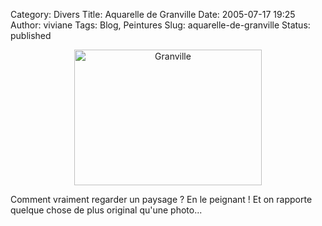 Category: Divers
Title: Aquarelle de Granville
Date: 2005-07-17 19:25
Author: viviane
Tags: Blog, Peintures
Slug: aquarelle-de-granville
Status: published

<p style="text-align: center;"><a href="http://www.facebook.com/photo.php?pid=3135997&amp;l=c7625d3082&amp;id=599044541" target="_blank"><img class="aligncenter size-medium wp-image-843" title="Granville" src="http://www.viviane-voyages.com/wp-content/uploads/2005/07/16-300x217.jpg" alt="Granville" width="300" height="217" /></a></p>
Comment vraiment regarder un paysage ? En le peignant ! Et on rapporte quelque chose de plus original qu'une photo...